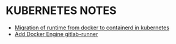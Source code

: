 # KUBERNETES NOTES
* [Migration of runtime from docker to containerd in kubernetes](Containerd-migration.md)
* [Add Docker Engine  gitlab-runner](docker-as-gitlabrunner.md)
